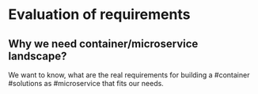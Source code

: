 # Evaluation of requirements
## Why we need container/microservice landscape?
We want to know, what are the real requirements for building a #container #solutions as #microservice that fits our needs.


